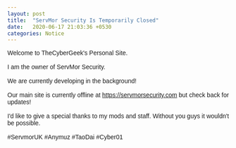 ```yaml
---
layout: post
title:  "ServMor Security Is Temporarily Closed"
date:   2020-06-17 21:03:36 +0530
categories: Notice
---
```

<p style="font-family:arial;">Welcome to TheCyberGeek's Personal Site.<br><br>
I am the owner of ServMor Security. <br><br>
We are currently developing in the background!<br><br>
Our main site is currently offline at <a href="https://servmorsecurity.com">https://servmorsecurity.com</a> but check back for updates!<br><br>
I'd like to give a special thanks to my mods and staff. Without you guys it wouldn't be possible.<br><br>
#ServmorUK #Anymuz #TaoDai #Cyber01</p>
